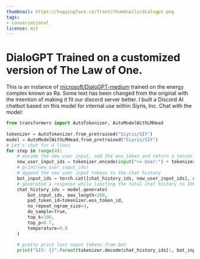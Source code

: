 ```yaml
---
thumbnail: https://huggingface.co/front/thumbnails/dialogpt.png
tags:
- conversational
license: mit
---
```

# DialoGPT Trained on a customized version of The Law of One.
This is an instance of [microsoft/DialoGPT-medium](https://huggingface.co/microsoft/DialoGPT-medium) trained on the energy complex known as Ra. Some text has been changed from the original with the intention of making it fit our discord server better.
I built a Discord AI chatbot based on this model for internal use within Siyris, Inc.
Chat with the model:
```python
from transformers import AutoTokenizer, AutoModelWithLMHead
  
tokenizer = AutoTokenizer.from_pretrained("Siyris/SIY")
model = AutoModelWithLMHead.from_pretrained("Siyris/SIY")
# Let's chat for 4 lines
for step in range(4):
    # encode the new user input, add the eos_token and return a tensor in Pytorch
    new_user_input_ids = tokenizer.encode(input(">> User:") + tokenizer.eos_token, return_tensors='pt')
    # print(new_user_input_ids)
    # append the new user input tokens to the chat history
    bot_input_ids = torch.cat([chat_history_ids, new_user_input_ids], dim=-1) if step > 0 else new_user_input_ids
    # generated a response while limiting the total chat history to 1000 tokens, 
    chat_history_ids = model.generate(
        bot_input_ids, max_length=200,
        pad_token_id=tokenizer.eos_token_id,  
        no_repeat_ngram_size=3,       
        do_sample=True, 
        top_k=100, 
        top_p=0.7,
        temperature=0.8
    )
    
    # pretty print last ouput tokens from bot
    print("SIY: {}".format(tokenizer.decode(chat_history_ids[:, bot_input_ids.shape[-1]:][0], skip_special_tokens=True)))
```